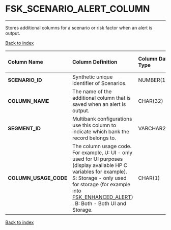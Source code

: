 # FSK_SCENARIO_ALERT_COLUMN

---

Stores additional columns for a scenario or risk factor when an alert is output.

[Back to index](./index.md)

| Column Name           | Column Definition                                                                                                                                                                                                                  | Column Data Type   | Column Null Option   | PK   | FK   |
|:----------------------|:-----------------------------------------------------------------------------------------------------------------------------------------------------------------------------------------------------------------------------------|:-------------------|:---------------------|:-----|:-----|
| **SCENARIO_ID**       | Synthetic unique identifier of Scenarios.                                                                                                                                                                                          | NUMBER(12)         | Not Null             | No   | Yes  |
| **COLUMN_NAME**       | The name of the additional column that is saved when an alert is output.                                                                                                                                                           | CHAR(32)           | Not Null             | Yes  | No   |
| **SEGMENT_ID**        | Multibank configurations use this column to indicate which bank the record belongs to.                                                                                                                                             | VARCHAR2(128)      | Not Null             | No   | Yes  |
| **COLUMN_USAGE_CODE** | The column usage code. For example, U:  UI - only used for UI purposes (display available HP C variables for example). S:  Storage - only used for storage (for example into [FSK_ENHANCED_ALERT](./fsk_enhanced_alert.md)) . B:  Both - Both UI and Storage. | CHAR(1)            | Not Null             | No   | No   |

[Back to index](./index.md)
